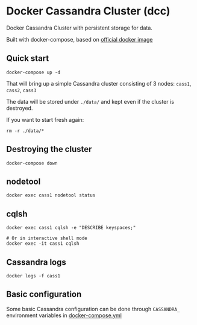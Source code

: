 # Docker Cassandra Cluster (dcc)
Docker Cassandra Cluster with persistent storage for data.

Built with docker-compose, based on [official docker image](https://hub.docker.com/_/cassandra/)

## Quick start
```
docker-compose up -d
```
That will bring up a simple Cassandra cluster consisting of 3 nodes: `cass1`, `cass2`, `cass3`

The data will be stored under `./data/` and kept even if the cluster is destroyed.

If you want to start fresh again:
```
rm -r ./data/*
```

## Destroying the cluster
```
docker-compose down
```

## nodetool
```
docker exec cass1 nodetool status
```

## cqlsh
```
docker exec cass1 cqlsh -e "DESCRIBE keyspaces;"

# Or in interactive shell mode
docker exec -it cass1 cqlsh
```

## Cassandra logs
```
docker logs -f cass1
```

## Basic configuration
Some basic Cassandra configuration can be done through `CASSANDRA_` environment  variables in [docker-compose.yml](docker-compose.yml)

